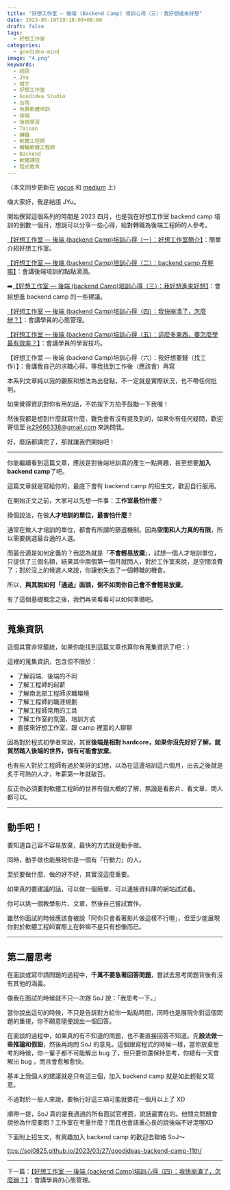 ```yaml
---
title: "好想工作室 — 後端 (Backend Camp) 培訓心得（三）：我好想進來好想"
date: 2023-05-18T19:18:09+08:00
draft: false
tags:
  - 好想工作室
categories:
  - goodidea-mind
image: "4.png"
keywords:
  - 結語
  - JYu
  - 傑宇
  - 好想工作室
  - Goodidea Studio
  - 台南
  - 免費軟體培訓
  - 後端
  - 後端學習
  - Tainan
  - 轉職
  - 軟體工程師
  - 轉職軟體工程師
  - Backend
  - 軟體課程
  - 程式教育
---
```


（本文同步更新在 [vocus](https://vocus.cc/article/64284ee1fd89780001131dc0) 和 [medium](https://jyu1999.medium.com/好想工作室-後端-backend-camp-培訓心得-三-我好想進來好想-a5cb1ee83922) 上）

嗨大家好，我是結語 JYu。

開始撰寫這個系列的時間是 2023 四月，也是我在好想工作室 backend camp 培訓的倒數一個月，想說可以分享一些心得，給對轉職為後端工程師的人參考。

[【好想工作室 — 後端 (backend Camp)培訓心得（一）：好想工作室簡介】](https://jyu1999.com/post/goodidea-mind-1/)：簡單介紹好想工作室。

[【好想工作室 — 後端 (backend Camp)培訓心得（二）：backend camp 在幹嘛】](https://jyu1999.com/post/goodidea-mind-2/)：會講後端培訓的點點滴滴。

➡️[【好想工作室 — 後端 (backend Camp)培訓心得（三）：我好想進來好想】](https://jyu1999.com/post/goodidea-mind-3/)：會給想進 backend camp 的一些建議。

[【好想工作室 — 後端 (backend Camp)培訓心得（四）：我快崩潰了，怎麼辦？】](https://jyu1999.com/post/goodidea-mind-4/)：會講學員的心態管理。

[【好想工作室 — 後端 (backend Camp)培訓心得（五）：這麼多東西，要怎麼學最有效率？】](https://jyu1999.com/post/goodidea-mind-5/)：會講學員的學習技巧。

【好想工作室 — 後端 (backend Camp)培訓心得（六）：我好想要錢（找工作）】：會講我自己的求職心得。等我找到工作後（應該會）再寫

本系列文章純以我的觀察和想法為出發點，不一定就是實際狀況，也不帶任何批判。

如果覺得資訊對你有用的話，不妨按下方拍手鼓勵一下我喔！

然後我都是想到什麼就寫什麼，難免會有沒有提及到的，如果你有任何疑問，歡迎寄信至 jk29666338@gmail.com 來詢問我。

好，廢話都講完了，那就讓我們開始吧！

---

你能繼續看到這篇文章，應該是對後端培訓真的產生一點興趣，甚至想要**加入 backend camp**了吧。

這篇文章就是寫給你的，最底下會有 backend camp 的招生文，歡迎自行服用。

在開始正文之前，大家可以先想一件事：**工作室最怕什麼**？

換個說法，在做**人才培訓的單位，最害怕什麼**？

通常在做人才培訓的單位，都會有所謂的篩選機制。因為**空間和人力真的有限**，所以需要挑選最合適的人選。

而最合適是如何定義的？我認為就是「**不會輕易放棄**」，試想一個人才培訓單位，只提供了三個名額，結果其中兩個第一個月就閃人，對於工作室來說，是空間浪費了；對於沒上的候選人來說，你讓他失去了一個轉職的機會。

所以，**與其說如何「通過」面談，倒不如問你自己會不會輕易放棄**。

有了這個基礎概念之後，我們再來看看可以如何準備吧。

---

## 蒐集資訊

這個其實非常籠統，如果你能找到這篇文章也算你有蒐集資訊了吧：）

這裡的蒐集資訊，包含但不限於：

- 了解前端、後端的不同
- 了解工程師的起薪
- 了解南北部工程師求職環境
- 了解工程師的職涯規劃
- 了解工程師常用的工具
- 了解工作室的氛圍、培訓方式
- 直接來好想工作室，跟 camp 裡面的人聊聊

因為對於程式初學者來說，其實**後端是相對 hardcore，如果你沒先好好了解，就貿然踏入後端的世界，很有可能會放棄**。

也有些人對於工程師有過於美好的幻想，以為在這邊培訓這六個月，出去之後就是炙手可熱的人才，年薪第一年就破百。

反正你必須要對軟體工程師的世界有個大概的了解，無論是看影片、看文章、問人都可以。

---

## 動手吧！

要知道自己容不容易放棄，最快的方式就是動手做。

同時，動手做也能展現你是一個有「行動力」的人。

至於要做什麼、做的好不好，其實沒這麼重要。

如果真的要建議的話，可以做一個簡單、可以連接資料庫的網站試試看。

你可以挑一個教學影片、文章，然後自己嘗試實作。

雖然你面試的時候應該會被說「阿你只會看著影片做這樣不行喔」，但至少能展現你對於軟體工程師實際上在幹嘛不是只有想像而已。

---

## 第二層思考

在面談或寫申請問題的過程中，**千萬不要急著回答問題**，嘗試去思考問題背後有沒有其他的涵義。

像我在面試的時候就不只一次跟 SoJ 說：「我思考一下。」

當你說出這句的時候，不只是告訴對方給你一點點時間，同時也是展現你對這個問題的重視，你不願意隨便說出一個回答。

在面談的過程中，如果真的有不知道的問題，也不要直接回答不知道。先**設法做一些推論和假設**，然後再詢問 SoJ 的意見。這個跟寫程式的時候一樣，當你放棄思考的時候，你一輩子都不可能解出 bug 了，但只要你還保持思考，你總有一天會解出 bug ，而且會愈解愈快。

基本上我個人的建議就是只有這三個，加入 backend camp 就是如此輕鬆又寫意。

不過對於一般人來說，要執行好這三項可能就要花一個月以上了 XD

順帶一提，SoJ 真的是我遇過的所有面試官裡面，說話最實在的。他問完問題會說他為什麼要問？工作室在考量什麼？而且也會語重心長的說後端不好混喔XD

下面附上招生文，有興趣加入 backend camp 的歡迎去聯絡 SoJ～

[ttps://soj0825.github.io/2023/03/27/goodideas-backend-camp-11th/](https://soj0825.github.io/2023/03/27/goodideas-backend-camp-11th/)

---

下一篇：[【好想工作室 — 後端 (backend Camp)培訓心得（四）：我快崩潰了，怎麼辦？】](https://jyu1999.com/post/goodidea-mind-4/)：會講學員的心態管理。